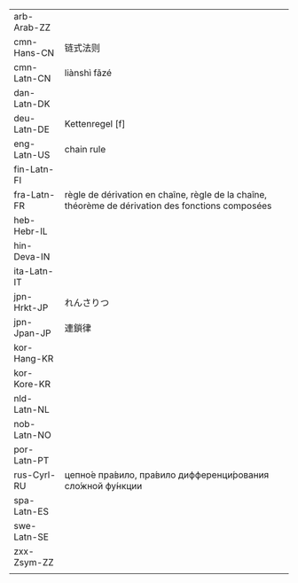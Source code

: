 | | | |
|-|-|-|
| arb-Arab-ZZ |  |  |
| cmn-Hans-CN | 链式法则 |  |
| cmn-Latn-CN | liànshì fǎzé |  |
| dan-Latn-DK |  |  |
| deu-Latn-DE | Kettenregel [f] |  |
| eng-Latn-US | chain rule |  |
| fin-Latn-FI |  |  |
| fra-Latn-FR | règle de dérivation en chaîne, règle de la chaîne, théorème de dérivation des fonctions composées |  |
| heb-Hebr-IL |  |  |
| hin-Deva-IN |  |  |
| ita-Latn-IT |  |  |
| jpn-Hrkt-JP | れんさりつ |  |
| jpn-Jpan-JP | 連鎖律 |  |
| kor-Hang-KR |  |  |
| kor-Kore-KR |  |  |
| nld-Latn-NL |  |  |
| nob-Latn-NO |  |  |
| por-Latn-PT |  |  |
| rus-Cyrl-RU | цепно́е пра́вило, пра́вило дифференци́рования сло́жной фу́нкции |  |
| spa-Latn-ES |  |  |
| swe-Latn-SE |  |  |
| zxx-Zsym-ZZ |  |  |
|  |  |  |
